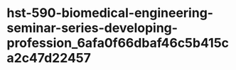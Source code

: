 # hst-590-biomedical-engineering-seminar-series-developing-profession_6afa0f66dbaf46c5b415ca2c47d22457